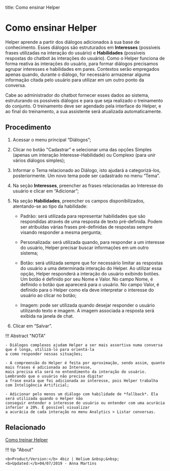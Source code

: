 title: Como ensinar Helper
# Como ensinar Helper

Helper aprende a partir dos diálogos adicionados à sua base de conhecimento. Esses diálogos são estruturados em **Interesses** (possíveis frases utilizadas na interação do usuário) e **Habilidades** (possíveis respostas do chatbot às interações do usuário).
Como o Helper funciona de forma reativa às interações do usuário, para formar diálogos precisamos agrupar interesses e habilidades
em pares. Contextos serão empregados apenas quando, durante o diálogo, for necessário armazenar alguma informação citada pelo usuário para utilizar em um outro ponto da conversa.

Cabe ao administrador do chatbot fornecer esses dados ao sistema, estruturando os possíveis diálogos e para que seja realizado o treinamento do conjunto. O treinamento deve ser agendado pela interface do Helper, e ao final do treinamento, a sua assistente será atualizada automaticamente.

Procedimento
------------

1. Acessar o menu principal “Diálogos”;

2. Clicar no botão "Cadastrar" e selecionar uma das opções Simples (apenas um interação Interesse-Habilidade) ou Complexo 
(para unir vários diálogos simples);

3. Informar o Tema relacionado ao Diálogo, isto ajudará a categorizá-los, posteriormente. Um novo tema pode ser cadastrado no menu “Tema”.

4. Na seção **Interesses**, preencher as frases relacionadas ao Interesse do usuário e clicar em “Adicionar”;

5. Na seção **Habilidades**, preencher os campos disponibilizados, atentando-se ao tipo da habilidade:

    - Padrão: será utilizada para representar habilidades que são respondidas através de uma resposta de texto pré-definida.          Podem ser atribuídas várias frases pré-definidas de respostas sempre visando responder a mesma pergunta;

    - Personalizada: será utilizada quando, para responder a um interesse do usuário, Helper precisar buscar informações em um        outro sistema;

    - Botão: será utilizada sempre que for necessário limitar as respostas do usuário a uma determinada interação do Helper. Ao       utilizar essa opção, Helper responderá a interação do usuário exibindo botões. Um botão é definido por seu Nome e Valor. No       campo Nome, é definido o botão que aparecerá para o usuário. No campo Valor, é definido para o Helper como ela deve               interpretar o interesse do usuário ao clicar no botão;
 
    - Imagem: pode ser utilizada quando desejar responder o usuário utilizando texto e imagem. A imagem associada a resposta         será exibida na janela de chat.

6. Clicar em “Salvar”.

!!! Abstract "NOTA"

    - Diálogos complexos ajudam Helper a ser mais assertiva numa conversa que é longa, utilizá-lo para orientá-la
    a como responder nessas situações;
    
    - A compreensão do Helper é feita por aproximação, sendo assim, quanto mais frases é adicionada ao Interesse,
    mais precisa ela será no entendimento da interação do usuário. Lembrando que o usuário não precisa digitar 
    a frase exata que foi adicionada ao interesse, pois Helper trabalha com Inteligência Artificial;
                
    - Adicionar pelo menos um diálogo com habilidade de *fallback*. Ela será utilizada quando o Helper não 
    conseguir entender o interesse do usuário ou entender com uma acurácia inferior a 20%. É possível visualizar 
    a acurácia de cada interação no menu Analytics > Listar conversas.
 
 
Relacionado
-----------
 
[Como treinar Helper](/pt-br/helper/use/trainning-helper.html)
 
 

!!! tip "About"

    <b>Product/Version:</b> 4biz | Helium &nbsp;&nbsp;
    <b>Updated:</b>04/07/2019 - Anna Martins
    
